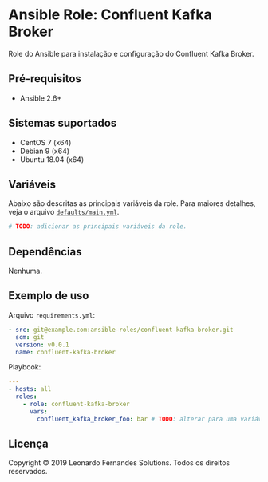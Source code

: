 # Ansible Role: Confluent Kafka Broker

<!-- TODO: revisar concordância e sentido da frase abaixo. -->
Role do Ansible para instalação e configuração do Confluent Kafka Broker.

## Pré-requisitos

- Ansible 2.6+

## Sistemas suportados

<!-- TODO: revisar SOs abaixo. -->
- CentOS 7 (x64)
- Debian 9 (x64)
- Ubuntu 18.04 (x64)

## Variáveis

Abaixo são descritas as principais variáveis da role. Para maiores detalhes, veja
o arquivo [`defaults/main.yml`](defaults/main.yml).

```yaml
# TODO: adicionar as principais variáveis da role.
```

## Dependências

<!-- TODO: alterar (se necessário) conforme dependências da role. -->
Nenhuma.

## Exemplo de uso

Arquivo `requirements.yml`:

```yaml
- src: git@example.com:ansible-roles/confluent-kafka-broker.git
  scm: git
  version: v0.0.1
  name: confluent-kafka-broker
```

Playbook:

```yaml
---
- hosts: all
  roles:
    - role: confluent-kafka-broker
      vars:
        confluent_kafka_broker_foo: bar # TODO: alterar para uma variável/valor reais.
```

## Licença

Copyright © 2019 Leonardo Fernandes Solutions. Todos os direitos reservados.

